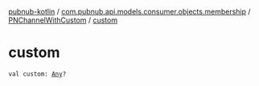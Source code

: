 [pubnub-kotlin](../../index.md) / [com.pubnub.api.models.consumer.objects.membership](../index.md) / [PNChannelWithCustom](index.md) / [custom](./custom.md)

# custom

`val custom: `[`Any`](https://kotlinlang.org/api/latest/jvm/stdlib/kotlin/-any/index.html)`?`